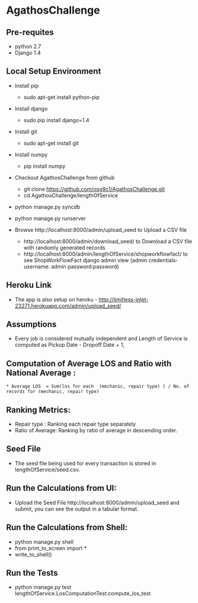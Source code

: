 # AgathosChallenge
## Pre-requites
* python 2.7
* Django 1.4

##  Local Setup Environment
* Install pip
    * sudo apt-get install python-pip
* Install django 
    * sudo pip install django=1.4
* Install git
    * sudo apt-get install git
* Install numpy
    * pip install numpy

* Checkout AgathosChallenge from github
    * git clone https://github.com/osg9c1/AgathosChallenge.git
    * cd AgathosChallenge/lengthOfService
* python manage.py syncdb
* python manage.py runserver    
* Browse http://localhost:8000/admin/upload_seed    to Upload a CSV file
    * http://localhost:8000/admin/download_seed/  to Download a CSV file with randomly generated records
    * http://localhost:8000/admin/lengthOfService/shopworkflowfact/  to see ShopWorkFlowFact django admin view (admin credentials- username: admin password:password)

## Heroku Link
* The app is also setup on heroku - http://limitless-inlet-23271.herokuapp.com/admin/upload_seed/
 
 ## Assumptions
 * Every job is considered mutually independent and Length of Service is computed as Pickup Date - Dropoff Date + 1,  
 
 ## Computation of Average LOS and Ratio with National Average :
    * Average LOS  = Sum(los for each  (mechanic, repair type) ) / No. of records for (mechanic, repair type)
 
 ## Ranking Metrics:
 * Repair type : Ranking each repair type separately 
 * Ratio of Average: Ranking by ratio of average in descending order.
 
## Seed File
 * The seed file being used for every transaction is stored in lengthOfService/seed.csv. 

## Run the Calculations from UI:
 * Upload the Seed File http://localhost:8000/admin/upload_seed and submit, you can see the output in a tabular format.

## Run the Calculations from Shell:
*  python manage.py shell
*  from print_to_screen import *
*  write_to_shell()
 
 
## Run the Tests
* python manage.py test lengthOfService.LosComputationTest.compute_los_test

 

    
    
